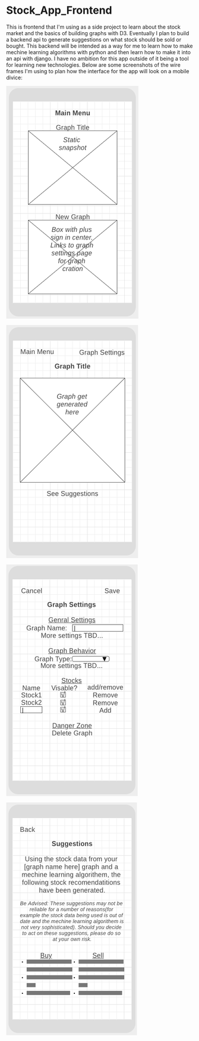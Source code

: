 # Stock_App_Frontend
This is frontend that I'm using as a side project to learn about the stock market and the basics of building graphs with D3. Eventually I plan to build a backend api to generate suggestions on what stock should be sold or bought. This backend will be intended as a way for me to learn how to make mechine learning algorithms with python and then learn how to make it into an api with django. I have no ambition for this app outside of it being a tool for learning new technologies. Below are some screenshots of the wire frames I'm using to plan how the interface for the app will look on a mobile divice:

 
![menu page](./Menu_Page.png)


![graph page](./Graph_Page.png)


![settings page](./Settings_Page.png)


![suggestions page](./Suggestions_Page.png)
